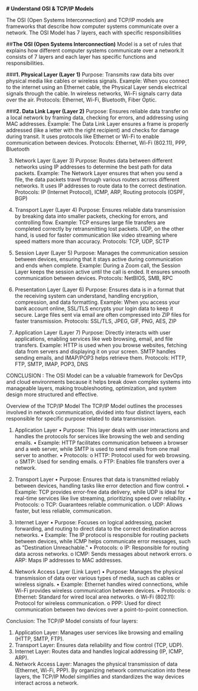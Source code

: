 **# Understand OSI & TCP/IP Models**

The OSI (Open Systems Interconnection) and TCP/IP models are frameworks that describe how computer systems communicate over a network. The OSI Model has 7 layers, each with specific responsibilities

##**The OSI (Open Systems Interconnection)** Model is a set of rules that explains how different computer systems communicate over a network.It consists of 7 layers and each layer has specific functions and responsibilities.

###**1. Physical Layer (Layer 1)**
Purpose: Transmits raw data bits over physical media like cables or wireless signals.
Example: When you connect to the internet using an Ethernet cable, the Physical Layer sends electrical signals through the cable. In wireless networks, Wi-Fi signals carry data over the air.
Protocols: Ethernet, Wi-Fi, Bluetooth, Fiber Optic.

###**2. Data Link Layer (Layer 2)**
Purpose: Ensures reliable data transfer on a local network by framing data, checking for errors, and addressing using MAC addresses.
Example: The Data Link Layer ensures a frame is properly addressed (like a letter with the right recipient) and checks for damage during transit. It uses protocols like Ethernet or Wi-Fi to enable communication between devices.
Protocols: Ethernet, Wi-Fi (802.11), PPP, Bluetooth

3. Network Layer (Layer 3)
Purpose: Routes data between different networks using IP addresses to determine the best path for data packets.
Example: The Network Layer ensures that when you send a file, the data packets travel through various routers across different networks. It uses IP addresses to route data to the correct destination.
Protocols: IP (Internet Protocol), ICMP, ARP, Routing protocols (OSPF, BGP)

4. Transport Layer (Layer 4)
Purpose: Ensures reliable data transmission by breaking data into smaller packets, checking for errors, and controlling flow.
Example: TCP ensures large file transfers are completed correctly by retransmitting lost packets. UDP, on the other hand, is used for faster communication like video streaming where speed matters more than accuracy.
Protocols: TCP, UDP, SCTP

5. Session Layer (Layer 5)
Purpose: Manages the communication session between devices, ensuring that it stays active during communication and ends when complete.
Example: During a Zoom call, the Session Layer keeps the session active until the call is ended. It ensures smooth communication between devices.
Protocols: NetBIOS, SMB, RPC

6. Presentation Layer (Layer 6)
Purpose: Ensures data is in a format that the receiving system can understand, handling encryption, compression, and data formatting.
Example: When you access your bank account online, SSL/TLS encrypts your login data to keep it secure. Large files sent via email are often compressed into ZIP files for faster transmission.
Protocols: SSL/TLS, JPEG, GIF, PNG, AES, ZIP

7. Application Layer (Layer 7)
Purpose: Directly interacts with user applications, enabling services like web browsing, email, and file transfers.
Example: HTTP is used when you browse websites, fetching data from servers and displaying it on your screen. SMTP handles sending emails, and IMAP/POP3 helps retrieve them.
Protocols: HTTP, FTP, SMTP, IMAP, POP3, DNS




CONCLUSION :
The OSI Model can be a valuable framework for DevOps and cloud environments because it helps break down complex systems into manageable layers, making troubleshooting, optimization, and system design more structured and effective.



Overview of the TCP/IP Model
The TCP/IP Model outlines the processes involved in network communication, divided into four distinct layers, each responsible for specific purpose related to data transmission.

1. Application Layer
•	Purpose: This layer deals with user interactions and handles the protocols for services like browsing the web and sending emails.
•	Example: HTTP facilitates communication between a browser and a web server, while SMTP is used to send emails from one mail server to another.
•	Protocols:
o	HTTP: Protocol used for web browsing.
o	SMTP: Used for sending emails.
o	FTP: Enables file transfers over a network.

2. Transport Layer
•	Purpose: Ensures that data is transmitted reliably between devices, handling tasks like error detection and flow control.
•	Example: TCP provides error-free data delivery, while UDP is ideal for real-time services like live streaming, prioritizing speed over reliability.
•	Protocols:
o	TCP: Guarantees reliable communication.
o	UDP: Allows faster, but less reliable, communication.

3. Internet Layer
•	Purpose: Focuses on logical addressing, packet forwarding, and routing to direct data to the correct destination across networks.
•	Example: The IP protocol is responsible for routing packets between devices, while ICMP helps communicate error messages, such as "Destination Unreachable."
•	Protocols:
o	IP: Responsible for routing data across networks.
o	ICMP: Sends messages about network errors.
o	ARP: Maps IP addresses to MAC addresses.

4. Network Access Layer (Link Layer)
•	Purpose: Manages the physical transmission of data over various types of media, such as cables or wireless signals.
•	Example: Ethernet handles wired connections, while Wi-Fi provides wireless communication between devices.
•	Protocols:
o	Ethernet: Standard for wired local area networks.
o	Wi-Fi (802.11): Protocol for wireless communication.
o	PPP: Used for direct communication between two devices over a point-to-point connection.


Conclusion:
The TCP/IP Model consists of four layers:
1.	Application Layer: Manages user services like browsing and emailing (HTTP, SMTP, FTP).
2.	Transport Layer: Ensures data reliability and flow control (TCP, UDP).
3.	Internet Layer: Routes data and handles logical addressing (IP, ICMP, ARP).
4.	Network Access Layer: Manages the physical transmission of data (Ethernet, Wi-Fi, PPP).
By organizing network communication into these layers, the TCP/IP Model simplifies and standardizes the way devices interact across a network.





